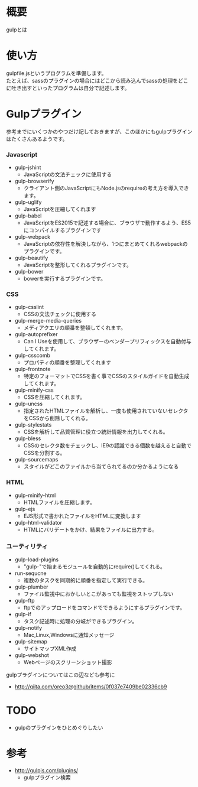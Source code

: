 # 概要
gulpとは

# 使い方
gulpfile.jsというプログラムを準備します。  
たとえば、sassのプラグインの場合にはどこから読み込んでsassの処理をどこに吐き出すといったプログラムは自分で記述します。


# Gulpプラグイン
参考までにいくつかのやつだけ記しておきますが、このほかにもgulpプラグインはたくさんあるようです。

### Javascript
- gulp-jshint
  - JavaScriptの文法チェックに使用する
- gulp-browserify
  - クライアント側のJavaScriptにもNode.jsのrequireの考え方を導入できます。
- gulp-uglify
  - JavaScriptを圧縮してくれます
- gulp-babel
  - JavaScriptをES2015で記述する場合に、ブラウザで動作するよう、ES5にコンパイルするプラグインです
- gulp-webpack
  - JavaScriptの依存性を解決しながら、1つにまとめてくれるwebpackのプラグインです。
- gulp-beautify
  - JavaScriptを整形してくれるプラグインです。
- gulp-bower
  - bowerを実行するプラグインです。

### CSS
- gulp-csslint
  - CSSの文法チェックに使用する
- gulp-merge-media-queries
  - メディアクエリの順番を整頓してくれます。
- gulp-autoprefixer
  - Can I Useを使用して、ブラウザーのベンダープリフィックスを自動付与してくれます。
- gulp-csscomb
  - プロパティの順番を整理してくれます
- gulp-frontnote
  - 特定のフォーマットでCSSを書く事でCSSのスタイルガイドを自動生成してくれます。
- gulp-minify-css
  - CSSを圧縮してくれます。
- gulp-uncss
  - 指定されたHTMLファイルを解析し、一度も使用されていないセレクタをCSSから削除してくれる。
- gulp-stylestats
  - CSSを解析して品質管理に役立つ統計情報を出力してくれる。
- gulp-bless
  - CSSのセレクタ数をチェックし、IE9の認識できる個数を越えると自動でCSSを分割する。
- gulp-sourcemaps
  - スタイルがどこのファイルから当てられてるのか分かるようになる

### HTML
- gulp-minify-html
  - HTMLファイルを圧縮します。
- gulp-ejs
  - EJS形式で書かれたファイルをHTMLに変換します
- gulp-html-validator
  - HTMLにバリデートをかけ、結果をファイルに出力する。

### ユーティリティ
- gulp-load-plugins
  - "gulp-"で始まるモジュールを自動的にrequire()してくれる。
- run-sequcne
  - 複数のタスクを同期的に順番を指定して実行できる。
- gulp-plumber
  - ファイル監視中におかしいとこがあっても監視をストップしない
- gulp-ftp
  - ftpでのアップロードをコマンドでできるようにするプラグインです。
- gulp-if
  - タスク記述時に処理の分岐ができるプラグイン。
- gulp-notify
  - Mac,Linux,Windowsに通知メッセージ
- gulp-sitemap
  - サイトマップXML作成
- gulp-webshot 
  - Webページのスクリーンショット撮影

gulpプラグインについてはこの辺なども参考に
- http://qiita.com/oreo3@github/items/0f037e7409be02336cb9
 
# TODO
- gulpのプラグインをひとめぐりしたい

# 参考
- http://gulpjs.com/plugins/
  - gulpプラグイン検索
